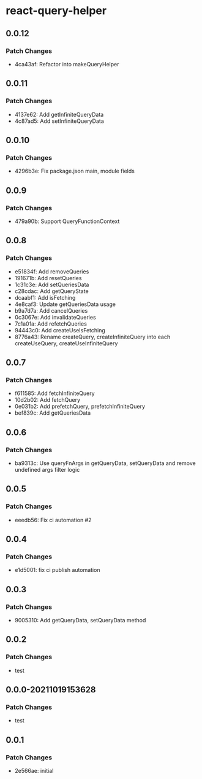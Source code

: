 # react-query-helper

## 0.0.12

### Patch Changes

- 4ca43af: Refactor into makeQueryHelper

## 0.0.11

### Patch Changes

- 4137e62: Add getInfiniteQueryData
- 4c87ad5: Add setInfiniteQueryData

## 0.0.10

### Patch Changes

- 4296b3e: Fix package.json main, module fields

## 0.0.9

### Patch Changes

- 479a90b: Support QueryFunctionContext

## 0.0.8

### Patch Changes

- e51834f: Add removeQueries
- 191671b: Add resetQueries
- 1c31c3e: Add setQueriesData
- c28cdac: Add getQueryState
- dcaabf1: Add isFetching
- 4e8caf3: Update getQueriesData usage
- b9a7d7a: Add cancelQueries
- 0c3067e: Add invalidateQueries
- 7c1a01a: Add refetchQueries
- 94443c0: Add createUseIsFetching
- 8776a43: Rename createQuery, createInfiniteQuery into each createUseQuery, createUseInfiniteQuery

## 0.0.7

### Patch Changes

- f611585: Add fetchInfiniteQuery
- 10d2b02: Add fetchQuery
- 0e031b2: Add prefetchQuery, prefetchInfiniteQuery
- bef839c: Add getQueriesData

## 0.0.6

### Patch Changes

- ba9313c: Use queryFnArgs in getQueryData, setQueryData and remove undefined args filter logic

## 0.0.5

### Patch Changes

- eeedb56: Fix ci automation #2

## 0.0.4

### Patch Changes

- e1d5001: fix ci publish automation

## 0.0.3

### Patch Changes

- 9005310: Add getQueryData, setQueryData method

## 0.0.2

### Patch Changes

- test

## 0.0.0-20211019153628

### Patch Changes

- test

## 0.0.1

### Patch Changes

- 2e566ae: initial
